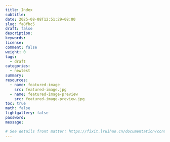 ```yaml
---
title: Index
subtitle:
date: 2025-08-08T12:51:29+08:00
slug: fa8fbc5
draft: false
description:
keywords:
license:
comment: false
weight: 0
tags:
  - draft
categories:
  - newtest
summary:
resources:
  - name: featured-image
    src: featured-image.jpg
  - name: featured-image-preview
    src: featured-image-preview.jpg
toc: true
math: false
lightgallery: false
password:
message:

# See details front matter: https://fixit.lruihao.cn/documentation/content-management/introduction/#front-matter
---
```


<!--more-->
